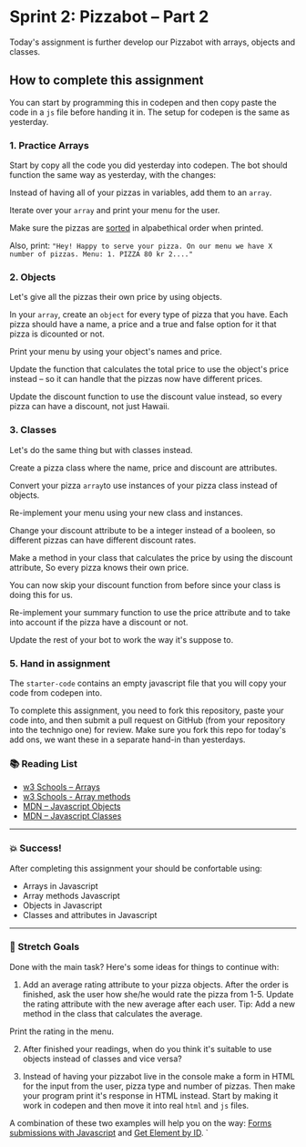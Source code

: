 # Sprint 2: Pizzabot – Part 2

Today's assignment is further develop our Pizzabot with arrays, objects and classes. 

## How to complete this assignment

You can start by programming this in codepen and then copy paste the code in a `js` file before handing it in. The setup for codepen is the same as yesterday. 

### 1. Practice Arrays

Start by copy all the code you did yesterday into codepen. The bot should function the same way as yesterday, with the changes:  

Instead of having all of your pizzas in variables, add them to an `array`. 

Iterate over your `array` and print your menu for the user.  

Make sure the pizzas are [sorted](https://developer.mozilla.org/en-US/docs/Web/JavaScript/Reference/Global_Objects/Array/sort) in alpabethical order when printed. 

Also, print: `"Hey! Happy to serve your pizza. On our menu we have X number of pizzas. Menu: 1. PIZZA 80 kr 2...."`

### 2. Objects

Let's give all the pizzas their own price by using objects. 

In your `array`, create an `object` for every type of pizza that you have. Each pizza should have a name, a price and a true and false option for it that pizza is dicounted or not. 

Print your menu by using your object's names and price. 

Update the function that calculates the total price to use the object's price instead – so it can handle that the pizzas now have different prices. 

Update the discount function to use the discount value instead, so every pizza can have a discount, not just Hawaii. 

### 3. Classes

Let's do the same thing but with classes instead. 

Create a pizza class where the name, price and discount are attributes. 

Convert your pizza `array`to use instances of your pizza class instead of objects. 

Re-implement your menu using your new class and instances. 

Change your discount attribute to be a integer instead of a booleen, so different pizzas can have different discount rates. 

Make a method in your class that calculates the price by using the discount attribute, So every pizza knows their own price. 

You can now skip your discount function from before since your class is doing this for us. 

Re-implement your summary function to use the price attribute and to take into account if the pizza have a discount or not.

Update the rest of your bot to work the way it's suppose to. 

### 5. Hand in assignment
The `starter-code` contains an empty javascript file that you will copy your code from codepen into. 

To complete this assignment, you need to fork this repository, paste your code into, and then submit a pull request on GitHub (from your repository into the technigo one) for review. Make sure you fork this repo for today's add ons, we want these in a separate hand-in than yesterdays. 

### :books: Reading List

* [w3 Schools – Arrays](https://www.w3schools.com/js/js_arrays.asp)
* [w3 Schools - Array methods](https://www.w3schools.com/js/js_array_methods.asp)
* [MDN – Javascript Objects](https://developer.mozilla.org/en-US/docs/Learn/JavaScript/Objects)
* [MDN – Javascript Classes](https://developer.mozilla.org/en-US/docs/Web/JavaScript/Reference/Classes)

---

### :boom: Success!

After completing this assignment your should be confortable using: 
* Arrays in Javascript
* Array methods Javascript
* Objects in Javascript
* Classes and attributes in Javascript

---

### :runner: Stretch Goals

Done with the main task? Here's some ideas for things to continue with:

1. Add an average rating attribute to your pizza objects. After the order is finished, ask the user how she/he would rate the pizza from 1-5. Update the rating attribute with the new average after each user. Tip: Add a new method in the class that calculates the average. 

Print the rating in the menu. 

2. After finished your readings, when do you think it's suitable to use objects instead of classes and vice versa? 

3. Instead of having your pizzabot live in the console make a form in HTML for the input from the user, pizza type and number of pizzas. Then make your program print it's response in HTML instead. Start by making it work in codepen and then move it into real `html` and `js` files.

A combination of these two examples will help you on the way: [Forms submissions with Javascript](https://www.w3schools.com/js/tryit.asp?filename=tryjs_form_submit) and [Get Element by ID](https://www.w3schools.com/js/exercise.asp?filename=exercise_arrays4). 
`
